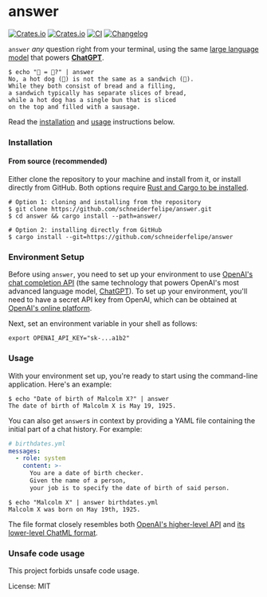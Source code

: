 # answer

[![Crates.io](https://img.shields.io/crates/v/answer)](https://crates.io/crates/answer)
[![Crates.io](https://img.shields.io/crates/l/answer)](https://github.com/schneiderfelipe/answer/blob/main/LICENSE)
[![CI](https://github.com/schneiderfelipe/answer/actions/workflows/ci.yml/badge.svg)](https://github.com/schneiderfelipe/answer/actions/workflows/ci.yml)
[![Changelog](https://github.com/schneiderfelipe/answer/actions/workflows/changelog.yml/badge.svg)](https://github.com/schneiderfelipe/answer/blob/main/CHANGELOG.md#changelog)

`answer` _any_ question right from your terminal,
using the same
[large language model](https://en.wikipedia.org/wiki/Large_language_model)
that powers
[**ChatGPT**](https://chat.openai.com/chat).

```console
$ echo "🌭 = 🥪?" | answer
No, a hot dog (🌭) is not the same as a sandwich (🥪).
While they both consist of bread and a filling,
a sandwich typically has separate slices of bread,
while a hot dog has a single bun that is sliced
on the top and filled with a sausage.
```

Read
the [installation](#installation)
and [usage](#usage) instructions below.

### Installation

#### From source (recommended)

Either clone the repository to your machine and install from it,
or install directly from GitHub.
Both options require [Rust and Cargo to be installed](https://rustup.rs/).

```console
# Option 1: cloning and installing from the repository
$ git clone https://github.com/schneiderfelipe/answer.git
$ cd answer && cargo install --path=answer/

# Option 2: installing directly from GitHub
$ cargo install --git=https://github.com/schneiderfelipe/answer
```

### Environment Setup

Before using `answer`,
you need to set up your environment to use
[OpenAI's chat completion API](https://platform.openai.com/docs/guides/chat/chat-completions-beta)
(the same technology that powers OpenAI's most advanced language model,
[ChatGPT](https://chat.openai.com/chat)).
To set up your environment,
you'll need to have a secret API key from OpenAI,
which can be obtained at
[OpenAI's online platform](https://platform.openai.com/account/api-keys).

Next,
set an environment variable in your shell as follows:

```shell
export OPENAI_API_KEY="sk-...a1b2"
```

### Usage

With your environment set up,
you're ready to start using
the command-line application.
Here's an example:

```console
$ echo "Date of birth of Malcolm X?" | answer
The date of birth of Malcolm X is May 19, 1925.
```

You can also get `answer`s in context by providing a YAML file containing
the initial part of a chat history.
For example:

```yaml
# birthdates.yml
messages:
  - role: system
    content: >-
      You are a date of birth checker.
      Given the name of a person,
      your job is to specify the date of birth of said person.
```

```console
$ echo "Malcolm X" | answer birthdates.yml
Malcolm X was born on May 19th, 1925.
```

The file format closely resembles both
[OpenAI's higher-level API](https://platform.openai.com/docs/guides/chat/introduction)
and
[its lower-level ChatML format](https://github.com/openai/openai-python/blob/main/chatml.md).

### Unsafe code usage

This project forbids unsafe code usage.

License: MIT
